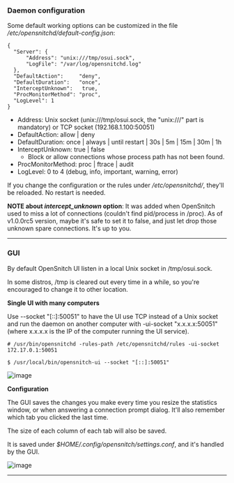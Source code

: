 ### Daemon configuration
Some default working options can be customized in the file _/etc/opensnitchd/default-config.json_:

```
{
  "Server": {
      "Address": "unix:///tmp/osui.sock",
      "LogFile": "/var/log/opensnitchd.log"
  }, 
  "DefaultAction":     "deny",
  "DefaultDuration":   "once",
  "InterceptUnknown":   true,
  "ProcMonitorMethod": "proc",
  "LogLevel": 1
}
```
 * Address: Unix socket (unix:///tmp/osui.sock, the "unix:///" part is mandatory) or TCP socket (192.168.1.100:50051)
 * DefaultAction: allow | deny
 * DefaultDuration: once | always | until restart | 30s | 5m | 15m | 30m | 1h
 * InterceptUnknown: true | false
   - Block or allow connections whose process path has not been found.
 * ProcMonitorMethod: proc | ftrace | audit
 * LogLevel: 0 to 4 (debug, info, important, warning, error)

If you change the configuration or the rules under _/etc/opensnitchd/_, they'll be reloaded. No restart is needed.

**NOTE about _intercept_unknown_ option**: It was added when OpenSnitch used to miss a lot of connections (couldn't find pid/process in /proc). As of v1.0.0rc5 version, maybe it's safe to set it to false, and just let drop those unknown spare connections. It's up to you.

***

### GUI

By default OpenSnitch UI listen in a local Unix socket in /tmp/osui.sock.

In some distros, /tmp is cleared out every time in a while, so you're encouraged to change it to other location.

**Single UI with many computers**

Use --socket "[::]:50051" to have the UI use TCP instead of a Unix socket and run the daemon on another computer with -ui-socket "x.x.x.x:50051" (where x.x.x.x is the IP of the computer running the UI service).

`# /usr/bin/opensnitchd -rules-path /etc/opensnitchd/rules -ui-socket 172.17.0.1:50051`

`$ /usr/local/bin/opensnitch-ui --socket "[::]:50051"`

![image](https://user-images.githubusercontent.com/2742953/82752021-9d328380-9dbb-11ea-913e-80f7b551a6c7.png)

**Configuration**

The GUI saves the changes you make every time you resize the statistics window, or when answering a connection prompt dialog. It'll also remember which tab you clicked the last time.

The size of each column of each tab will also be saved.

It is saved under _$HOME/.config/opensnitch/settings.conf_, and it's handled by the GUI.

![image](https://user-images.githubusercontent.com/2742953/82752761-aa9e3c80-9dc0-11ea-90eb-992a99f0b878.png)

***

